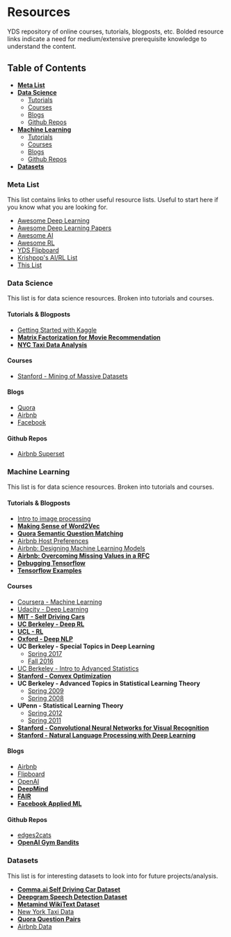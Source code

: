 # Resources

YDS repository of online courses, tutorials, blogposts, etc. Bolded resource links indicate a need for medium/extensive prerequisite knowledge to understand the content.

## Table of Contents

* **[Meta List](#meta-list)**
* **[Data Science](#data-science)**
  * [Tutorials](#tutorials--blogposts)
  * [Courses](#courses)
  * [Blogs](#blogs)
  * [Github Repos](#github-repos)
* **[Machine Learning](#machine-learning)**
  * [Tutorials](#tutorials--blogposts-1)
  * [Courses](#courses-1)
  * [Blogs](#blogs-1)
  * [Github Repos](#github-repos-1)
* **[Datasets](#datasets)**

### Meta List

This list contains links to other useful resource lists. Useful to start here if you know what you are looking for.

- [Awesome Deep Learning](https://github.com/ChristosChristofidis/awesome-deep-learning)
- [Awesome Deep Learning Papers](https://github.com/terryum/awesome-deep-learning-papers)
- [Awesome AI](https://github.com/owainlewis/awesome-artificial-intelligence)
- [Awesome RL](https://github.com/aikorea/awesome-rl)
- [YDS Flipboard](https://flipboard.com/@krishpop/yds-jjjtk8f9y)
- [Krishpop's AI/RL List](http://krishpop.xyz/2016/09/14/rl-background.html)
- [This List](https://github.com/YaleDataScience/Resources/)

### Data Science

This list is for data science resources. Broken into tutorials and courses.

#### Tutorials & Blogposts

- [Getting Started with Kaggle](https://www.dataquest.io/mission/74/getting-started-with-kaggle)
- **[Matrix Factorization for Movie Recommendation](http://katbailey.github.io/post/matrix-factorization-with-tensorflow/)**
- **[NYC Taxi Data Analysis](https://github.com/toddwschneider/nyc-taxi-data)**

#### Courses

- [Stanford - Mining of Massive Datasets](http://web.stanford.edu/class/cs246/)

#### Blogs

- [Quora](https://data.quora.com/)
- [Airbnb](https://medium.com/airbnb-engineering/tagged/data-science)
- [Facebook](https://research.fb.com/category/data-science/)

#### Github Repos

- [Airbnb Superset](https://github.com/airbnb/superset)

### Machine Learning

This list is for data science resources. Broken into tutorials and courses.

#### Tutorials & Blogposts

- [Intro to image processing](https://github.com/piratefsh/image-processing-101)
- **[Making Sense of Word2Vec](https://flipboard.com/@krishpop/yds-jjjtk8f9y/making-sense-of-word2vec/a-lJtNY6mTS22sxfwjRdBY-g%3Aa%3A13370430-09661d6637%2Frare-technologies.com)**
- **[Quora Semantic Question Matching](https://engineering.quora.com/Semantic-Question-Matching-with-Deep-Learning)**
- [Airbnb Host Preferences](https://medium.com/airbnb-engineering/how-airbnb-uses-machine-learning-to-detect-host-preferences-18ce07150fa3#.5ndbflmot)
- [Airbnb: Designing Machine Learning Models](https://medium.com/airbnb-engineering/designing-machine-learning-models-7d0048249e69#.br7natl1g)
- **[Airbnb: Overcoming Missing Values in a RFC](http://nerds.airbnb.com/overcoming-missing-values-in-a-rfc/)**
- **[Debugging Tensorflow](https://wookayin.github.io/tensorflow-talk-debugging/)**
- **[Tensorflow Examples](https://github.com/aymericdamien/TensorFlow-Examples)**

#### Courses

- [Coursera - Machine Learning](coursera.org/learn/machine-learning)
- [Udacity - Deep Learning](https://classroom.udacity.com/courses/ud730)
- **[MIT - Self Driving Cars](http://selfdrivingcars.mit.edu/)**
- **[UC Berkeley - Deep RL](http://rll.berkeley.edu/deeprlcourse/)**
- **[UCL - RL](http://www0.cs.ucl.ac.uk/staff/d.silver/web/Teaching.html)**
- **[Oxford - Deep NLP](https://github.com/oxford-cs-deepnlp-2017/lectures)**
- **UC Berkeley - Special Topics in Deep Learning**
  - [Spring 2017](https://berkeley-deep-learning.github.io/cs294-131-s17/)
  - [Fall 2016](https://berkeley-deep-learning.github.io/cs294-dl-f16/)
- [UC Berkeley - Intro to Advanced Statistics](https://www.stat.berkeley.edu/~yuekai/201b/)
- **[Stanford - Convex Optimization](http://web.stanford.edu/class/ee364a/)**
- **UC Berkeley - Advanced Topics in Statistical Learning Theory**
  - [Spring 2009](https://people.eecs.berkeley.edu/~wainwrig/stat241b/)
  - [Spring 2008](http://people.eecs.berkeley.edu/~bartlett/courses/281b-sp08/)
- **UPenn - Statistical Learning Theory**
  - [Spring 2012](http://www-stat.wharton.upenn.edu/~rakhlin/courses/stat928/)
  - [Spring 2011](http://stat.wharton.upenn.edu/~skakade/courses/stat928/)
- **[Stanford - Convolutional Neural Networks for Visual Recognition](http://cs231n.stanford.edu/)**
- **[Stanford - Natural Language Processing with Deep Learning](http://web.stanford.edu/class/cs224n/)**

#### Blogs

- [Airbnb](https://medium.com/airbnb-engineering/tagged/machine-learning)
- [Flipboard](http://engineering.flipboard.com/)
- [OpenAI](https://openai.com/blog/)
- **[DeepMind](http://deepmind.com/blog)**
- **[FAIR](https://research.fb.com/category/data-science/)**
- **[Facebook Applied ML](https://research.fb.com/category/applied-machine-learning/)**

#### Github Repos

- [edges2cats](https://github.com/affinelayer/pix2pix-tensorflow)
- **[OpenAI Gym Bandits](https://github.com/JKCooper2/gym-bandits)**

### Datasets

This list is for interesting datasets to look into for future projects/analysis.

- **[Comma.ai Self Driving Car Dataset](https://archive.org/details/comma-dataset)**
- **[Deepgram Speech Detection Dataset](http://careers.deepgram.com/)**
- **[Metamind WikiText Dataset](https://metamind.io/research/the-wikitext-long-term-dependency-language-modeling-dataset/)**
- [New York Taxi Data](http://www.nyc.gov/html/tlc/html/about/trip_record_data.shtml)
- **[Quora Question Pairs](https://data.quora.com/First-Quora-Dataset-Release-Question-Pairs)**
- [Airbnb Data](http://insideairbnb.com/)
